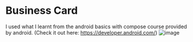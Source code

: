 # Business Card
I used what I learnt from the android basics with compose course provided by android. (Check it out here: https://developer.android.com/)
![image](https://github.com/user-attachments/assets/f38698a5-2c51-4bb8-a926-e6fef770ef1e)

